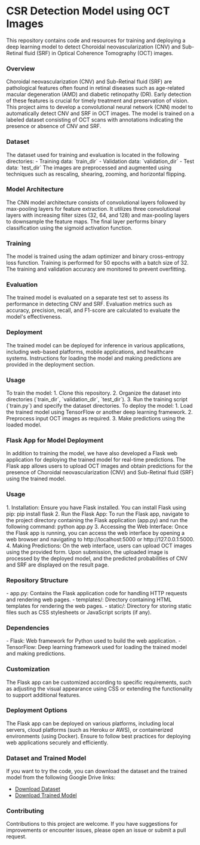 # CSR Detection Model using OCT Images
This repository contains code and resources for training and deploying a deep learning model to detect Choroidal neovascularization (CNV) and Sub-Retinal fluid (SRF) in Optical Coherence Tomography (OCT) images.
<h3>Overview</h3>
Choroidal neovascularization (CNV) and Sub-Retinal fluid (SRF) are pathological features often found in retinal diseases such as age-related macular degeneration (AMD) and diabetic retinopathy (DR). Early detection of these features is crucial for timely treatment and preservation of vision.
This project aims to develop a convolutional neural network (CNN) model to automatically detect CNV and SRF in OCT images. The model is trained on a labeled dataset consisting of OCT scans with annotations indicating the presence or absence of CNV and SRF.
<h3>Dataset</h3>
The dataset used for training and evaluation is located in the following directories:
- Training data: `train_dir`
- Validation data: `validation_dir`
- Test data: `test_dir`
The images are preprocessed and augmented using techniques such as rescaling, shearing, zooming, and horizontal flipping.
<h3>Model Architecture</h3>
The CNN model architecture consists of convolutional layers followed by max-pooling layers for feature extraction. It utilizes three convolutional layers with increasing filter sizes (32, 64, and 128) and max-pooling layers to downsample the feature maps. The final layer performs binary classification using the sigmoid activation function.
<h3>Training</h3>
The model is trained using the adam optimizer and binary cross-entropy loss function. Training is performed for 50 epochs with a batch size of 32. The training and validation accuracy are monitored to prevent overfitting.
<h3>Evaluation</h3>
The trained model is evaluated on a separate test set to assess its performance in detecting CNV and SRF. Evaluation metrics such as accuracy, precision, recall, and F1-score are calculated to evaluate the model's effectiveness.
<h3>Deployment</h3>
The trained model can be deployed for inference in various applications, including web-based platforms, mobile applications, and healthcare systems. Instructions for loading the model and making predictions are provided in the deployment section.
<h3>Usage</h3>
To train the model:
1. Clone this repository.
2. Organize the dataset into directories (`train_dir`, `validation_dir`, `test_dir`).
3. Run the training script (`train.py`) and specify the dataset directories.
To deploy the model:
1. Load the trained model using TensorFlow or another deep learning framework.
2. Preprocess input OCT images as required.
3. Make predictions using the loaded model.
<h3>Flask App for Model Deployment</h3>
In addition to training the model, we have also developed a Flask web application for deploying the trained model for real-time predictions. The Flask app allows users to upload OCT images and obtain predictions for the presence of Choroidal neovascularization (CNV) and Sub-Retinal fluid (SRF) using the trained model.
<h3>Usage</h3>
1. Installation: Ensure you have Flask installed. You can install Flask using pip:
   pip install flask
2. Run the Flask App: To run the Flask app, navigate to the project directory containing the Flask application (app.py) and run the following command:
   python app.py
3. Accessing the Web Interface: Once the Flask app is running, you can access the web interface by opening a web browser and navigating to http://localhost:5000 or http://127.0.0.1:5000.
4. Making Predictions: On the web interface, users can upload OCT images using the provided form. Upon submission, the uploaded image is processed by the deployed model, and the predicted probabilities of CNV and SRF are displayed on the result page.
<h3>Repository Structure</h3>
- app.py: Contains the Flask application code for handling HTTP requests and rendering web pages.
- templates/: Directory containing HTML templates for rendering the web pages.
- static/: Directory for storing static files such as CSS stylesheets or JavaScript scripts (if any).
<h3>Dependencies</h3>
- Flask: Web framework for Python used to build the web application.
- TensorFlow: Deep learning framework used for loading the trained model and making predictions.
<h3>Customization</h3>
The Flask app can be customized according to specific requirements, such as adjusting the visual appearance using CSS or extending the functionality to support additional features.
<h3>Deployment Options</h3>
The Flask app can be deployed on various platforms, including local servers, cloud platforms (such as Heroku or AWS), or containerized environments (using Docker). Ensure to follow best practices for deploying web applications securely and efficiently.
<h3>Dataset and Trained Model</h3>

If you want to try the code, you can download the dataset and the trained model from the following Google Drive links:

- [Download Dataset](https://drive.google.com/drive/folders/1YCsY895YKWygrCrIoiUqqn55Nx4U4qic?usp=drive_link)
- [Download Trained Model](https://drive.google.com/file/d/1UqQrmffVXw2AU5Td1qpvWuXkumGTJXMR/view?usp=drive_link)

<h3>Contributing</h3>

Contributions to this project are welcome. If you have suggestions for improvements or encounter issues, please open an issue or submit a pull request.
